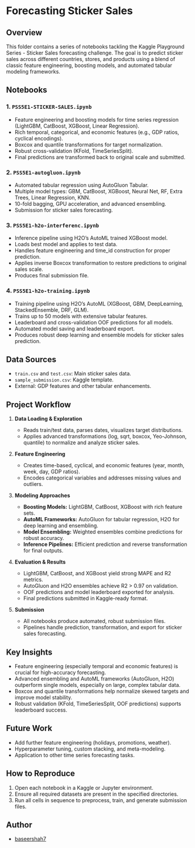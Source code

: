 # Forecasting Sticker Sales

## Overview
This folder contains a series of notebooks tackling the Kaggle Playground Series - Sticker Sales forecasting challenge. The goal is to predict sticker sales across different countries, stores, and products using a blend of classic feature engineering, boosting models, and automated tabular modeling frameworks.

## Notebooks

### 1. `PSS5E1-STICKER-SALES.ipynb`
- Feature engineering and boosting models for time series regression (LightGBM, CatBoost, XGBoost, Linear Regression).
- Rich temporal, categorical, and economic features (e.g., GDP ratios, cyclical encodings).
- Boxcox and quantile transformations for target normalization.
- Robust cross-validation (KFold, TimeSeriesSplit).
- Final predictions are transformed back to original scale and submitted.

### 2. `PSS5E1-autogluon.ipynb`
- Automated tabular regression using AutoGluon Tabular.
- Multiple model types: GBM, CatBoost, XGBoost, Neural Net, RF, Extra Trees, Linear Regression, KNN.
- 10-fold bagging, GPU acceleration, and advanced ensembling.
- Submission for sticker sales forecasting.

### 3. `PSS5E1-h2o-interferenc.ipynb`
- Inference pipeline using H2O’s AutoML trained XGBoost model.
- Loads best model and applies to test data.
- Handles feature engineering and time_id construction for proper prediction.
- Applies inverse Boxcox transformation to restore predictions to original sales scale.
- Produces final submission file.

### 4. `PSS5E1-h2o-training.ipynb`
- Training pipeline using H2O’s AutoML (XGBoost, GBM, DeepLearning, StackedEnsemble, DRF, GLM).
- Trains up to 50 models with extensive tabular features.
- Leaderboard and cross-validation OOF predictions for all models.
- Automated model saving and leaderboard export.
- Produces robust deep learning and ensemble models for sticker sales prediction.

## Data Sources
- `train.csv` and `test.csv`: Main sticker sales data.
- `sample_submission.csv`: Kaggle template.
- External: GDP features and other tabular enhancements.

## Project Workflow

1. **Data Loading & Exploration**
   - Reads train/test data, parses dates, visualizes target distributions.
   - Applies advanced transformations (log, sqrt, boxcox, Yeo-Johnson, quantile) to normalize and analyze sticker sales.

2. **Feature Engineering**
   - Creates time-based, cyclical, and economic features (year, month, week, day, GDP ratios).
   - Encodes categorical variables and addresses missing values and outliers.

3. **Modeling Approaches**
   - **Boosting Models:** LightGBM, CatBoost, XGBoost with rich feature sets.
   - **AutoML Frameworks:** AutoGluon for tabular regression, H2O for deep learning and ensembling.
   - **Model Ensembling:** Weighted ensembles combine predictions for robust accuracy.
   - **Inference Pipelines:** Efficient prediction and reverse transformation for final outputs.

4. **Evaluation & Results**
   - LightGBM, CatBoost, and XGBoost yield strong MAPE and R2 metrics.
   - AutoGluon and H2O ensembles achieve R2 > 0.97 on validation.
   - OOF predictions and model leaderboard exported for analysis.
   - Final predictions submitted in Kaggle-ready format.

5. **Submission**
   - All notebooks produce automated, robust submission files.
   - Pipelines handle prediction, transformation, and export for sticker sales forecasting.

## Key Insights
- Feature engineering (especially temporal and economic features) is crucial for high-accuracy forecasting.
- Advanced ensembling and AutoML frameworks (AutoGluon, H2O) outperform single models, especially on large, complex tabular data.
- Boxcox and quantile transformations help normalize skewed targets and improve model stability.
- Robust validation (KFold, TimeSeriesSplit, OOF predictions) supports leaderboard success.

## Future Work
- Add further feature engineering (holidays, promotions, weather).
- Hyperparameter tuning, custom stacking, and meta-modeling.
- Application to other time series forecasting tasks.

## How to Reproduce
1. Open each notebook in a Kaggle or Jupyter environment.
2. Ensure all required datasets are present in the specified directories.
3. Run all cells in sequence to preprocess, train, and generate submission files.

## Author
- [baseershah7](https://github.com/baseershah7)

